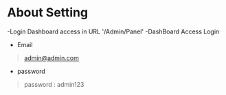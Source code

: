 
# About Setting
-Login Dashboard access in URL '/Admin/Panel'
-DashBoard Access Login 
- Email
> admin@admin.com
- password
> password : admin123


